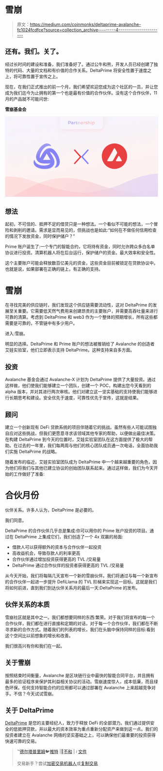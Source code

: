 # 雪崩

> 原文：<https://medium.com/coinmonks/deltaprime-avalanche-fc1024fcdfce?source=collection_archive---------4----------------------->

## 还有。我们。关了。

经过长时间的建设和准备，我们准备好了。通过公牛和熊，开发人员已经创建了独特的代码、大量的文档和有价值的合作关系。DeltaPrime 将安全性置于速度之上，将可靠性置于宣传之上。

现在，在我们正式推出的前一个月，我们希望欢迎您成为这个社区的一员，并让您成为我们迄今为止拥有的第一个也是最有价值的合作伙伴。没有这个合作伙伴，11 月的产品就不可能问世:

**雪崩基金会**

![](img/2d53d22eb56153f0b9407638b00d1ead.png)

## **想法**

起初，不可信的、抵押不足的借贷只是一种想法。一个看似不可能的想法，一个冒险和剥削的邀请。需求是显而易见的，但挑战也是如此:“如何在不做任何信用检查的情况下发放资金，同时保护储户？”

Prime 账户诞生了:一个专门的智能合约，它将持有资金，同时允许跨众多白名单协议进行投资。清算机器人将在后台运行，保护储户的资金。最大效率和安全性。

这个主要账户可能会释放数百亿美元的资金，这些资金目前被锁定在贷款协议中。也就是说，如果部署在正确的链上，有正确的支持。

# **雪崩**

在寻找完美的供应链时，我们发现这个供应链需要流动性，这对 DeltaPrime 的发展至关重要。它需要低天然气费用来创建昂贵的主要账户，并需要高吞吐量来进行可靠的清算。考虑到 DeltaPrime 和 web3 作为一个整体的预期增长，所有这些都需要是可靠的，不管链中有多少用户。

进入:雪崩。

明显的选择。DeltaPrime 和 Prime 账户的想法被推销给了 Avalanche 的创造者艾娃实验室，他们立即表示支持 DeltaPrime。这种支持来自多方面。

## **投资**

Avalanche 基金会通过 Avalanche-X 计划为 DeltaPrime 提供了大量投资。通过这样做，他们使我们能够建立一个团队，创建一个 POC，构建出您今天看到的 alpha 版本，并对其进行两次审核。他们对建立这一坚实基础的支持使我们能够进行长期思考和建设。安全优先于速度，可靠性优先于宣传，这就是结果。

## **顾问**

建立一个创新现有 DeFi 贷款系统的项目伴随着它的挑战。虽然有些人可能试图独自应对这些挑战，但我们更愿意寻求该领域其他专家的帮助，以便做出最佳决策。在构建 DeltaPrime 到今天的位置时，艾娃实验室团队在这方面提供了极大的帮助。在过去的一年里，我们每两周与他们的核心团队成员通一次电话，全面协助我们实施 DeltaPrime 的战略。

随着发布的临近，艾娃实验室团队成为 DeltaPrime 中一个越来越重要的角色，因为他们将我们与其他已建立协议的创始团队联系起来。通过这样做，我们为今天开始的工作做好了准备:

# **合伙月份**

伙伴关系。许多人认为，DeltaPrime 是必要的。

我们同意。

DeltaPrime 的合作伙伴几乎总是集成:你可以用你的 Prime 账户投资的项目。通过在 DeltaPrime 上集成它们，我们创造了一个 4x 双赢的局面:

*   借款人可以获得额外的资本与合作伙伴一起投资
*   高收益机会，导致存款人的利率更高
*   合作伙伴通过增加投资获得更高的 TVL /交易量
*   DeltaPrime 通过合作伙伴的投资者获得更高的 TVL /交易量

从今天开始，我们将每隔几天宣布一个新的雪崩伙伴。我们将通过与每一个新宣布的合作伙伴一起进一步提升 DefiLlama 的 TVL 阶梯来实现这一目标。这就是我们将如何前进，直到我们到达伙伴关系月的最后一天:DeltaPrime 的发布。

## **伙伴关系的本质**

雪崩社区就是其中之一。我们都想要同样的东西:繁荣。对于我们将宣布的每一个合作伙伴，我们都在进行直接和定期的对话，对于每一个合作伙伴，我们都在不断寻求新的合作方式。随着我们的列表的增长，我们在头脑中保持同样的目标:看到这个空间比以前想象的增长和改善。

我们很高兴有你和我们在一起。

## **关于雪崩**

按照结束时间衡量，Avalanche 是区块链行业中最快的智能合同平台，并且拥有最多的验证程序来保护其利益相关协议的活动。雪崩速度惊人，成本低廉，而且绿色环保。任何支持智能合约的应用都可以通过部署在 Avalanche 上来超越竞争对手。不信？今天试试雪崩。

## **关于 DeltaPrime**

[DeltaPrime](https://deltaprime.io/) 是您的主要经纪人，致力于释放 DeFi 的全部潜力。我们通过提供安全的低抵押贷款，并以最大的资本效率为重点重新分配资产来做到这一点。我们的投资者建立在 Avalanche 网络的坚实基础之上，可以确保他们最重要的投资获得快速可靠的交易。

> ™️[德尔塔普里姆](https://deltaprime.io/)🐦[推特](https://twitter.com/DeltaPrimeDefi) |👾[不和](https://discord.gg/9bwsnsHEzD) | *ℹ️* [文件](http://docs.deltaprime.io/)
> 
> 交易新手？尝试[加密交易机器人](/coinmonks/crypto-trading-bot-c2ffce8acb2a)或[复制交易](/coinmonks/top-10-crypto-copy-trading-platforms-for-beginners-d0c37c7d698c)